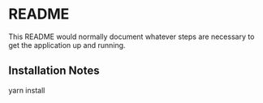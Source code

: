 # README

This README would normally document whatever steps are necessary to get the
application up and running.

## Installation Notes


yarn install
